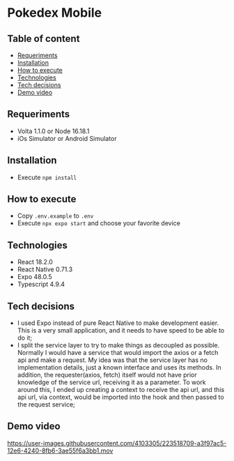 # Pokedex Mobile

## Table of content

- [Requeriments](#requeriments)
- [Installation](#installation)
- [How to execute](#how-to-execute)
- [Technologies](#technologies)
- [Tech decisions](#tech-decisions)
- [Demo video](#demo-video)

## Requeriments

- Volta 1.1.0 or Node 16.18.1
- iOs Simulator or Android Simulator

## Installation

- Execute `npm install`

## How to execute

- Copy `.env.example` to `.env`
- Execute `npx expo start` and choose your favorite device

## Technologies

- React 18.2.0
- React Native 0.71.3
- Expo 48.0.5
- Typescript 4.9.4

## Tech decisions

- I used Expo instead of pure React Native to make development easier. This is a very small application, and it needs to have speed to be able to do it;
- I split the service layer to try to make things as decoupled as possible. Normally I would have a service that would import the axios or a fetch api and make a request. My idea was that the service layer has no implementation details, just a known interface and uses its methods. In addition, the requester(axios, fetch) itself would not have prior knowledge of the service url, receiving it as a parameter. To work around this, I ended up creating a context to receive the api url, and this api url, via context, would be imported into the hook and then passed to the request service;

## Demo video

https://user-images.githubusercontent.com/4103305/223518709-a3f97ac5-12e6-4240-8fb6-3ae55f6a3bb1.mov
